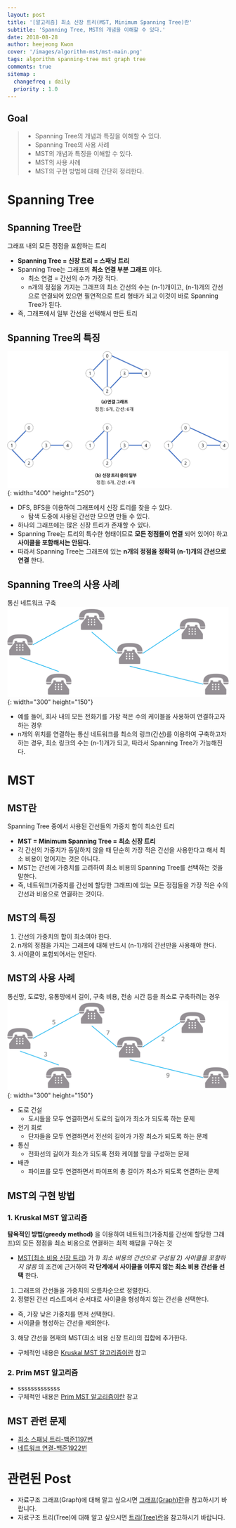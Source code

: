 ```yaml
---
layout: post
title: '[알고리즘] 최소 신장 트리(MST, Minimum Spanning Tree)란'
subtitle: 'Spanning Tree, MST의 개념을 이해할 수 있다.'
date: 2018-08-28
author: heejeong Kwon
cover: '/images/algorithm-mst/mst-main.png'
tags: algorithm spanning-tree mst graph tree
comments: true
sitemap :
  changefreq : daily
  priority : 1.0
---
```



## Goal
> - Spanning Tree의 개념과 특징을 이해할 수 있다.
> - Spanning Tree의 사용 사례
> - MST의 개념과 특징을 이해할 수 있다.
> - MST의 사용 사례
> - MST의 구현 방법에 대해 간단히 정리한다.


# Spanning Tree
## Spanning Tree란
그래프 내의 모든 정점을 포함하는 트리
* **Spanning Tree = 신장 트리 = 스패닝 트리**
* Spanning Tree는 그래프의 **최소 연결 부분 그래프** 이다.
  * 최소 연결 = 간선의 수가 가장 적다.
  * n개의 정점을 가지는 그래프의 최소 간선의 수는 (n-1)개이고, (n-1)개의 간선으로 연결되어 있으면 필연적으로 트리 형태가 되고 이것이 바로 Spanning Tree가 된다.
* 즉, 그래프에서 일부 간선을 선택해서 만든 트리

## Spanning Tree의 특징
![](/images/algorithm-mst/spanning-tree.png){: width="400" height="250"}
* DFS, BFS을 이용하여 그래프에서 신장 트리를 찾을 수 있다.
  * 탐색 도중에 사용된 간선만 모으면 만들 수 있다.
* 하나의 그래프에는 많은 신장 트리가 존재할 수 있다.
* Spanning Tree는 트리의 특수한 형태이므로 **모든 정점들이 연결** 되어 있어야 하고 **사이클을 포함해서는 안된다.**
* 따라서 Spanning Tree는 그래프에 있는 **n개의 정점을 정확히 (n-1)개의 간선으로 연결** 한다.

## Spanning Tree의 사용 사례
통신 네트워크 구축
![](/images/algorithm-mst/spanning-tree-example.png){: width="300" height="150"}
* 예를 들어, 회사 내의 모든 전화기를 가장 적은 수의 케이블을 사용하여 연결하고자 하는 경우
* n개의 위치를 연결하는 통신 네트워크를 최소의 링크(간선)를 이용하여 구축하고자 하는 경우, 최소 링크의 수는 (n-1)개가 되고, 따라서 Spanning Tree가 가능해진다.


# MST
## MST란
Spanning Tree 중에서 사용된 간선들의 가중치 합이 최소인 트리
* **MST = Minimum Spanning Tree = 최소 신장 트리**
* 각 간선의 가중치가 동일하지 않을 때 단순히 가장 적은 간선을 사용한다고 해서 최소 비용이 얻어지는 것은 아니다.
* MST는 간선에 가중치를 고려하여 최소 비용의 Spanning Tree를 선택하는 것을 말한다.
* 즉, 네트워크(가중치를 간선에 할당한 그래프)에 있는 모든 정점들을 가장 적은 수의 간선과 비용으로 연결하는 것이다.

## MST의 특징
1. 간선의 가중치의 합이 최소여야 한다.
2. n개의 정점을 가지는 그래프에 대해 반드시 (n-1)개의 간선만을 사용해야 한다.
3. 사이클이 포함되어서는 안된다.

## MST의 사용 사례
통신망, 도로망, 유통망에서 길이, 구축 비용, 전송 시간 등을 최소로 구축하려는 경우
![](/images/algorithm-mst/mst-example.png){: width="300" height="150"}
* 도로 건설
  * 도시들을 모두 연결하면서 도로의 길이가 최소가 되도록 하는 문제
* 전기 회로
  * 단자들을 모두 연결하면서 전선의 길이가 가장 최소가 되도록 하는 문제
* 통신
  * 전화선의 길이가 최소가 되도록 전화 케이블 망을 구성하는 문제
* 배관
  * 파이프를 모두 연결하면서 파이프의 총 길이가 최소가 되도록 연결하는 문제

## MST의 구현 방법
### 1. Kruskal MST 알고리즘
**탐욕적인 방법(greedy method)** 을 이용하여 네트워크(가중치를 간선에 할당한 그래프)의 모든 정점을 최소 비용으로 연결하는 최적 해답을 구하는 것
* [MST(최소 비용 신장 트리)](https://gmlwjd9405.github.io/2018/08/28/algorithm-mst.html) 가 *1) 최소 비용의 간선으로 구성됨 2) 사이클을 포함하지 않음* 의 조건에 근거하여 **각 단계에서 사이클을 이루지 않는 최소 비용 간선을 선택** 한다.

1. 그래프의 간선들을 가중치의 오름차순으로 정렬한다.
2. 정렬된 간선 리스트에서 순서대로 사이클을 형성하지 않는 간선을 선택한다.
  * 즉, 가장 낮은 가중치를 먼저 선택한다.
  * 사이클을 형성하는 간선을 제외한다.
3. 해당 간선을 현재의 MST(최소 비용 신장 트리)의 집합에 추가한다.

* 구체적인 내용은 [Kruskal MST 알고리즘이란](https://gmlwjd9405.github.io/2018/08/13/data-structure-graph.html) 참고

### 2. Prim MST 알고리즘
* sssssssssssss
* 구체적인 내용은 [Prim MST 알고리즘이란](https://gmlwjd9405.github.io/2018/08/13/data-structure-graph.html) 참고

## MST 관련 문제
* [최소 스패닝 트리-백준1197번](https://www.acmicpc.net/problem/1197)
* [네트워크 연결-백준1922번](https://www.acmicpc.net/problem/1922)


# 관련된 Post
* 자료구조 그래프(Graph)에 대해 알고 싶으시면 [그래프(Graph)란](https://gmlwjd9405.github.io/2018/08/13/data-structure-graph.html)을 참고하시기 바랍니다.
* 자료구조 트리(Tree)에 대해 알고 싶으시면 [트리(Tree)란](https://gmlwjd9405.github.io/2018/08/12/data-structure-tree.html)을 참고하시기 바랍니다.

<!-- # References
> - []() -->
